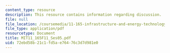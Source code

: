 ```yaml
---
content_type: resource
description: This resource contains information regarding discussion.
file: null
file_location: /coursemedia/11-165-infrastructure-and-energy-technology-challenges-fall-2011/72ebd58b21c1fd5ae76476c3d7d981e0_MIT11_165F11_Ses05.pdf
file_type: application/pdf
resourcetype: Document
title: MIT11_165F11_Ses05.pdf
uid: 72ebd58b-21c1-fd5a-e764-76c3d7d981e0
---
```

